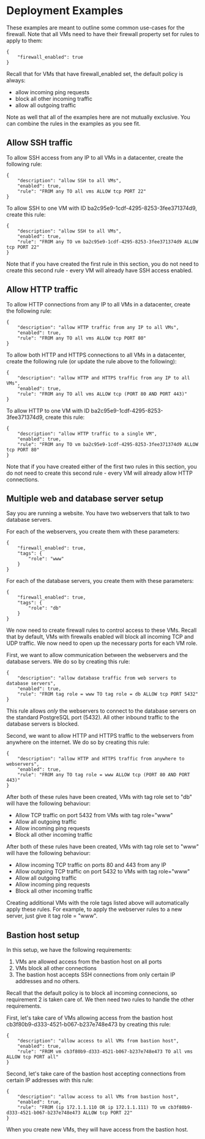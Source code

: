 # Deployment Examples

These examples are meant to outline some common use-cases for the firewall.
Note that all VMs need to have their firewall property set for rules to apply
to them:

    {
        "firewall_enabled": true
    }
    
Recall that for VMs that have firewall_enabled set, the default policy is
always:

* allow incoming ping requests
* block all other incoming traffic
* allow all outgoing traffic

Note as well that all of the examples here are not mutually exclusive. You can
combine the rules in the examples as you see fit.


## Allow SSH traffic

To allow SSH access from any IP to all VMs in a datacenter, create the
following rule:

    {
        "description": "allow SSH to all VMs",
        "enabled": true,
        "rule": "FROM any TO all vms ALLOW tcp PORT 22"
    }
    

To allow SSH to one VM with ID ba2c95e9-1cdf-4295-8253-3fee371374d9, create
this rule:

    {
        "description": "allow SSH to all VMs",
        "enabled": true,
        "rule": "FROM any TO vm ba2c95e9-1cdf-4295-8253-3fee371374d9 ALLOW tcp PORT 22"
    }
    
Note that if you have created the first rule in this section, you do not need
to create this second rule - every VM will already have SSH access enabled.


## Allow HTTP traffic

To allow HTTP connections from any IP to all VMs in a datacenter, create the
following rule:

    {
        "description": "allow HTTP traffic from any IP to all VMs",
        "enabled": true,
        "rule": "FROM any TO all vms ALLOW tcp PORT 80"
    }
    

To allow both HTTP and HTTPS connections to all VMs in a datacenter, create the
following rule (or update the rule above to the following):

    {
        "description": "allow HTTP and HTTPS traffic from any IP to all VMs",
        "enabled": true,
        "rule": "FROM any TO all vms ALLOW tcp (PORT 80 AND PORT 443)"
    }
    
To allow HTTP to one VM with ID ba2c95e9-1cdf-4295-8253-3fee371374d9, create
this rule:

    {
        "description": "allow HTTP traffic to a single VM",
        "enabled": true,
        "rule": "FROM any TO vm ba2c95e9-1cdf-4295-8253-3fee371374d9 ALLOW tcp PORT 80"
    }
    
Note that if you have created either of the first two rules in this section,
you do not need to create this second rule - every VM will already allow
HTTP connections.


## Multiple web and database server setup

Say you are running a website.  You have two webservers that talk to two
database servers.

For each of the webservers, you create them with these parameters:

    {
        "firewall_enabled": true,
        "tags": {
            "role": "www"
        }
    }
    
For each of the database servers, you create them with these parameters:

    {
        "firewall_enabled": true,
        "tags": {
            "role": "db"
        }
    }
    
We now need to create firewall rules to control access to these VMs.  Recall
that by default, VMs with firewalls enabled will block all incoming TCP and
UDP traffic. We now need to open up the necessary ports for each VM role.

First, we want to allow communication between the webservers and the database
servers. We do so by creating this rule:

    {
        "description": "allow database traffic from web servers to database servers",
        "enabled": true,
        "rule": "FROM tag role = www TO tag role = db ALLOW tcp PORT 5432"
    }
    
This rule allows *only* the webservers to connect to the database servers on
the standard PostgreSQL port (5432). All other inbound traffic to the database
servers is blocked.

Second, we want to allow HTTP and HTTPS traffic to the webservers from anywhere
on the internet. We do so by creating this rule:

    {
        "description": "allow HTTP and HTTPS traffic from anywhere to webservers",
        "enabled": true,
        "rule": "FROM any TO tag role = www ALLOW tcp (PORT 80 AND PORT 443)"
    }
    
After both of these rules have been created, VMs with tag role set to "db"
will have the following behaviour:

* Allow TCP traffic on port 5432 from VMs with tag role="www"
* Allow all outgoing traffic
* Allow incoming ping requests
* Block all other incoming traffic

After both of these rules have been created, VMs with tag role set to "www"
will have the following behaviour:

* Allow incoming TCP traffic on ports 80 and 443 from any IP
* Allow outgoing TCP traffic on port 5432 to VMs with tag role="www"
* Allow all outgoing traffic
* Allow incoming ping requests
* Block all other incoming traffic

Creating additional VMs with the role tags listed above will automatically
apply these rules. For example, to apply the webserver rules to a new server,
just give it tag role = "www".


## Bastion host setup

In this setup, we have the following requirements:

1. VMs are allowed access from the bastion host on all ports
2. VMs block all other connections
3. The bastion host accepts SSH connections from only certain IP addresses and
   no others.

Recall that the default policy is to block all incoming connecions, so
requirement 2 is taken care of. We then need two rules to handle the other
requirements.

First, let's take care of VMs allowing access from the bastion host
cb3f80b9-d333-4521-b067-b237e748e473 by creating this rule:

    {
        "description": "allow access to all VMs from bastion host",
        "enabled": true,
        "rule": "FROM vm cb3f80b9-d333-4521-b067-b237e748e473 TO all vms ALLOW tcp PORT all"
    }
    
Second, let's take care of the bastion host accepting connections from certain
IP addresses with this rule:

    {
        "description": "allow access to all VMs from bastion host",
        "enabled": true,
        "rule": "FROM (ip 172.1.1.110 OR ip 172.1.1.111) TO vm cb3f80b9-d333-4521-b067-b237e748e473 ALLOW tcp PORT 22"
    }
    
When you create new VMs, they will have access from the bastion host.
